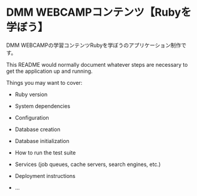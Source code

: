 # DMM WEBCAMPコンテンツ【Rubyを学ぼう】
DMM WEBCAMPの学習コンテンツRubyを学ぼうのアプリケーション制作です。

This README would normally document whatever steps are necessary to get the
application up and running.

Things you may want to cover:

* Ruby version

* System dependencies

* Configuration

* Database creation

* Database initialization

* How to run the test suite

* Services (job queues, cache servers, search engines, etc.)

* Deployment instructions

* ...
